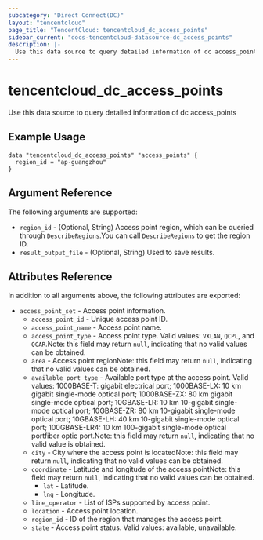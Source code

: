 ```yaml
---
subcategory: "Direct Connect(DC)"
layout: "tencentcloud"
page_title: "TencentCloud: tencentcloud_dc_access_points"
sidebar_current: "docs-tencentcloud-datasource-dc_access_points"
description: |-
  Use this data source to query detailed information of dc access_points
---
```


# tencentcloud_dc_access_points

Use this data source to query detailed information of dc access_points

## Example Usage

```hcl
data "tencentcloud_dc_access_points" "access_points" {
  region_id = "ap-guangzhou"
}
```

## Argument Reference

The following arguments are supported:

* `region_id` - (Optional, String) Access point region, which can be queried through `DescribeRegions`.You can call `DescribeRegions` to get the region ID.
* `result_output_file` - (Optional, String) Used to save results.

## Attributes Reference

In addition to all arguments above, the following attributes are exported:

* `access_point_set` - Access point information.
  * `access_point_id` - Unique access point ID.
  * `access_point_name` - Access point name.
  * `access_point_type` - Access point type. Valid values: `VXLAN`, `QCPL`, and `QCAR`.Note: this field may return `null`, indicating that no valid values can be obtained.
  * `area` - Access point regionNote: this field may return `null`, indicating that no valid values can be obtained.
  * `available_port_type` - Available port type at the access point. Valid values: 1000BASE-T: gigabit electrical port; 1000BASE-LX: 10 km gigabit single-mode optical port; 1000BASE-ZX: 80 km gigabit single-mode optical port; 10GBASE-LR: 10 km 10-gigabit single-mode optical port; 10GBASE-ZR: 80 km 10-gigabit single-mode optical port; 10GBASE-LH: 40 km 10-gigabit single-mode optical port; 100GBASE-LR4: 10 km 100-gigabit single-mode optical portfiber optic port.Note: this field may return `null`, indicating that no valid value is obtained.
  * `city` - City where the access point is locatedNote: this field may return `null`, indicating that no valid values can be obtained.
  * `coordinate` - Latitude and longitude of the access pointNote: this field may return `null`, indicating that no valid values can be obtained.
    * `lat` - Latitude.
    * `lng` - Longitude.
  * `line_operator` - List of ISPs supported by access point.
  * `location` - Access point location.
  * `region_id` - ID of the region that manages the access point.
  * `state` - Access point status. Valid values: available, unavailable.


